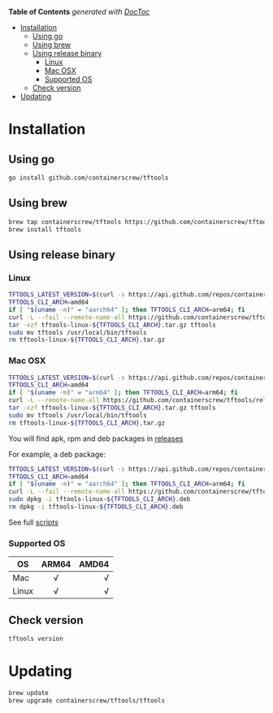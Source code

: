 <!-- START doctoc generated TOC please keep comment here to allow auto update -->
<!-- DON'T EDIT THIS SECTION, INSTEAD RE-RUN doctoc TO UPDATE -->
**Table of Contents**  *generated with [DocToc](https://github.com/thlorenz/doctoc)*

- [Installation](#installation)
  - [Using go](#using-go)
  - [Using brew](#using-brew)
  - [Using release binary](#using-release-binary)
    - [Linux](#linux)
    - [Mac OSX](#mac-osx)
    - [Supported OS](#supported-os)
  - [Check version](#check-version)
- [Updating](#updating)

<!-- END doctoc generated TOC please keep comment here to allow auto update -->

# Installation

## Using go

```bash
go install github.com/containerscrew/tftools
```

## Using brew

```bash
brew tap containerscrew/tftools https://github.com/containerscrew/tftools
brew install tftools
```

## Using release binary

### Linux
```bash
TFTOOLS_LATEST_VERSION=$(curl -s https://api.github.com/repos/containerscrew/tftools/releases/latest | jq -r ".name")
TFTOOLS_CLI_ARCH=amd64
if [ "$(uname -m)" = "aarch64" ]; then TFTOOLS_CLI_ARCH=arm64; fi
curl -L --fail --remote-name-all https://github.com/containerscrew/tftools/releases/download/${TFTOOLS_LATEST_VERSION}/tftools-linux-${TFTOOLS_CLI_ARCH}.tar.gz
tar -xzf tftools-linux-${TFTOOLS_CLI_ARCH}.tar.gz tftools
sudo mv tftools /usr/local/bin/tftools
rm tftools-linux-${TFTOOLS_CLI_ARCH}.tar.gz
```

### Mac OSX

```bash
TFTOOLS_LATEST_VERSION=$(curl -s https://api.github.com/repos/containerscrew/tftools/releases/latest | jq -r ".name")
TFTOOLS_CLI_ARCH=amd64
if [ "$(uname -m)" = "arm64" ]; then TFTOOLS_CLI_ARCH=arm64; fi
curl -L --remote-name-all https://github.com/containerscrew/tftools/releases/download/${TFTOOLS_LATEST_VERSION}/tftools-darwin-${TFTOOLS_CLI_ARCH}.tar.gz
tar -xzf tftools-linux-${TFTOOLS_CLI_ARCH}.tar.gz tftools
sudo mv tftools /usr/local/bin/tftools
rm tftools-linux-${TFTOOLS_CLI_ARCH}.tar.gz
```

You will find apk, rpm and deb packages in [releases](https://github.com/containerscrew/tftools/releases)

For example, a deb package:

```bash
TFTOOLS_LATEST_VERSION=$(curl -s https://api.github.com/repos/containerscrew/tftools/releases/latest | jq -r ".name")
TFTOOLS_CLI_ARCH=amd64
if [ "$(uname -m)" = "aarch64" ]; then TFTOOLS_CLI_ARCH=arm64; fi
curl -L --fail --remote-name-all https://github.com/containerscrew/tftools/releases/download/${TFTOOLS_LATEST_VERSION}/tftools-linux-${TFTOOLS_CLI_ARCH}.deb
sudo dpkg -i tftools-linux-${TFTOOLS_CLI_ARCH}.deb
rm dpkg -i tftools-linux-${TFTOOLS_CLI_ARCH}.deb
```

See full [scripts](../scripts)

### Supported OS

| OS        | ARM64 | AMD64 |
|-----------|:-----:|------:|
| Mac       |  √    |   √   |
| Linux     |  √    |   √   |

## Check version

```bash
tftools version
```

# Updating

```bash
brew update
brew upgrade containerscrew/tftools/tftools
```
